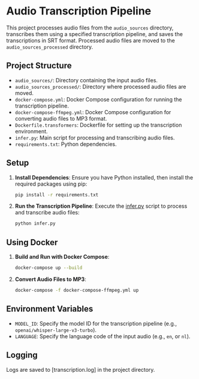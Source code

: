 # Audio Transcription Pipeline

This project processes audio files from the `audio_sources` directory, transcribes them using a specified transcription pipeline, and saves the transcriptions in SRT format. Processed audio files are moved to the `audio_sources_processed` directory.

## Project Structure

- `audio_sources/`: Directory containing the input audio files.
- `audio_sources_processed/`: Directory where processed audio files are moved.
- `docker-compose.yml`: Docker Compose configuration for running the transcription pipeline.
- `docker-compose-ffmpeg.yml`: Docker Compose configuration for converting audio files to MP3 format.
- `Dockerfile.transformers`: Dockerfile for setting up the transcription environment.
- `infer.py`: Main script for processing and transcribing audio files.
- `requirements.txt`: Python dependencies.

## Setup

1. **Install Dependencies**: Ensure you have Python installed, then install the required packages using pip:
    ```sh
    pip install -r requirements.txt
    ```

2. **Run the Transcription Pipeline**: Execute the [infer.py](https://github.com/danielhamelberg/openai-whisper/infer.py) script to process and transcribe audio files:
    ```sh
    python infer.py
    ```

## Using Docker

1. **Build and Run with Docker Compose**:
    ```sh
    docker-compose up --build
    ```

2. **Convert Audio Files to MP3**:
    ```sh
    docker-compose -f docker-compose-ffmpeg.yml up
    ```

## Environment Variables

- `MODEL_ID`: Specify the model ID for the transcription pipeline (e.g., `openai/whisper-large-v3-turbo`).
- `LANGUAGE`: Specify the language code of the input audio (e.g., `en`, or `nl`).

## Logging

Logs are saved to [transcription.log] in the project directory.
